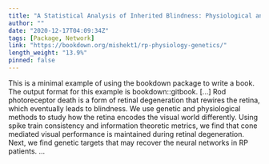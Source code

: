 ```yaml
---
title: "A Statistical Analysis of Inherited Blindness: Physiological and Genetic Assays"
author: ""
date: "2020-12-17T04:09:34Z"
tags: [Package, Network]
link: "https://bookdown.org/mishekt1/rp-physiology-genetics/"
length_weight: "13.9%"
pinned: false
---
```


This is a minimal example of using the bookdown package to write a book. The output format for this example is bookdown::gitbook. [...] Rod photoreceptor death is a form of retinal degeneration that rewires the retina, which eventually leads to blindness. We use genetic and physiological methods to study how the retina encodes the visual world differently. Using spike train consistency and information theoretic metrics, we find that cone mediated visual performance is maintained during retinal degeneration. Next, we find genetic targets that may recover the neural networks in RP patients. ...

